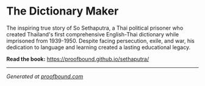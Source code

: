 # The Dictionary Maker

The inspiring true story of So Sethaputra, a Thai political prisoner who created Thailand's first comprehensive English-Thai dictionary while imprisoned from 1939-1950. Despite facing persecution, exile, and war, his dedication to language and learning created a lasting educational legacy.

**Read the book:** https://proofbound.github.io/sethaputra/

---

*Generated at [proofbound.com](https://proofbound.com)*